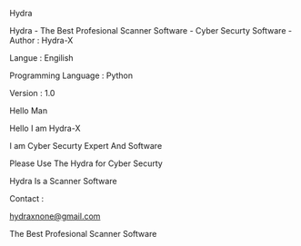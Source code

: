 Hydra

Hydra - The Best Profesional Scanner Software - Cyber Securty Software - Author : Hydra-X

Langue : Engilish

Programming Language : Python

Version : 1.0

Hello Man

Hello I am Hydra-X 

I am Cyber Securty Expert And Software 

Please Use The Hydra for Cyber Securty 

Hydra Is a Scanner Software 

Contact :

hydraxnone@gmail.com

The Best Profesional Scanner Software

